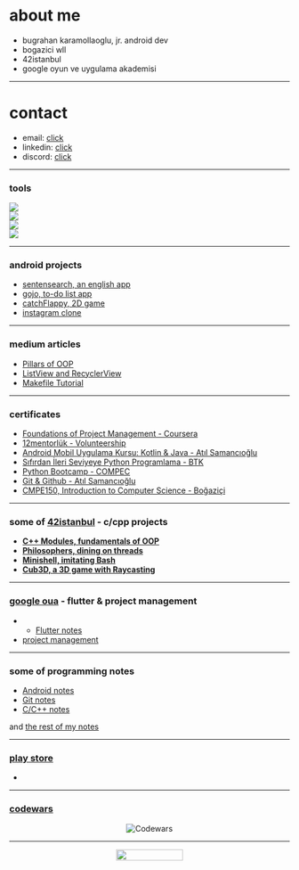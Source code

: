 # about me

* bugrahan karamollaoglu, jr. android dev
* bogazici wll
* 42istanbul
* google oyun ve uygulama akademisi

---

# contact

* email: [click](bugrahankaramollaoglu@gmail.com)
* linkedin: [click](https://www.linkedin.com/in/bugrahankaramollaoglu)
* discord: [click](https://img.shields.io/badge/discord-Reach-blue?)




---

### tools

<img src="https://skillicons.dev/icons?i=c,cpp,python,dart,java,kotlin" /> <br>
<img src="https://skillicons.dev/icons?i=linux,vscode,androidstudio" /> <br>
<img src="https://skillicons.dev/icons?i=flutter" /> <br>
<img src="https://skillicons.dev/icons?i=git,github,firebase" /> <br>

---

### android projects

* [sentensearch, an english app](https://github.com/bugrahankaramollaoglu/SentenSearch)
* [gojo, to-do list app](https://github.com/bugrahankaramollaoglu/gojo)
* [catchFlappy, 2D game](https://github.com/bugrahankaramollaoglu/catch-flappy)
* [instagram clone](https://github.com/bugrahankaramollaoglu/instagram-clone)


---

### medium articles

* [Pillars of OOP](https://medium.com/@bugrakaramollaoglu/pillars-of-oop-ed42fb6d29e8)
* [ListView and RecyclerView](https://medium.com/@bugrakaramollaoglu/listview-and-recyclerview-android-78e4d38b23c6)
* [Makefile Tutorial](https://medium.com/@bugrakaramollaoglu/makefile-tutorial-e95b25078633)

---

### certificates

* [Foundations of Project Management - Coursera](https://github.com/bugrahankaramollaoglu/bugrahankaramollaoglu/blob/main/certificates/1_proje-yonetiminin-temelleri.pdf)
* [12mentorlük - Volunteership](https://github.com/bugrahankaramollaoglu/bugrahankaramollaoglu/blob/main/certificates/12mentorluk.pdf)
* [Android Mobil Uygulama Kursu: Kotlin & Java - Atıl Samancıoğlu](https://github.com/bugrahankaramollaoglu/bugrahankaramollaoglu/blob/main/certificates/android_udemy.pdf)
* [Sıfırdan İleri Seviyeye Python Programlama - BTK](https://github.com/bugrahankaramollaoglu/bugrahankaramollaoglu/blob/main/certificates/btkPython.pdf)
* [Python Bootcamp - COMPEC](https://github.com/bugrahankaramollaoglu/bugrahankaramollaoglu/blob/main/certificates/python%20sertifika.pdf)
* [Git & Github - Atıl Samancıoğlu](https://github.com/bugrahankaramollaoglu/bugrahankaramollaoglu/blob/main/certificates/git%26github.pdf)
* [CMPE150, Introduction to Computer Science - Boğaziçi]()


---


### some of [42istanbul](https://42istanbul.com.tr/) - c/cpp projects

* [**C++ Modules, fundamentals of OOP**](https://github.com/bugrahankaramollaoglu/42/tree/main/42_cpp)
* [**Philosophers, dining on threads**](https://github.com/bugrahankaramollaoglu/42/tree/main/42_philosophers)
* [**Minishell, imitating Bash**](https://github.com/bugrahankaramollaoglu/42/tree/main/42_minishell)
* [**Cub3D, a 3D game with Raycasting**](https://github.com/bugrahankaramollaoglu/42/tree/main/42_cub3D)

---

### [google oua](https://oyunveuygulamaakademisi.com/) - flutter & project management
* * [Flutter notes](https://bugrahankaramollaoglu.notion.site/flutter-98c3bdd6e33745d889c35411a73144c3?pvs=4)
* [project management](https://bugrahankaramollaoglu.notion.site/proje-y-netimi-842b1b50194d487d8ad224fd7fede8f2?pvs=4)


---


### some of programming notes

* [Android notes](https://bugrahankaramollaoglu.notion.site/android-notlar-398e83fced944c5692108921adc65630?pvs=4)
* [Git notes](https://bugrahankaramollaoglu.notion.site/git-notlar-d0c36f9e594f4390a9999b39d75958e4?pvs=4)
* [C/C++ notes](https://bugrahankaramollaoglu.notion.site/random-c-c-notes-9e3890b180bb40ccb900c7fd72a43e3a?pvs=4)

and [the rest of my notes](https://github.com/bugrahankaramollaoglu/my-programming-notes)



---


### [play store](www.google.com)

* 


---
### [codewars](https://www.codewars.com/users/bugrahankaramollaoglu)

<center>
  <img src="https://github.r2v.ch/codewars?user=bugrahankaramollaoglu" alt="Codewars">
</center>

---

<center>
	  <img width="120" height="20" src="https://komarev.com/ghpvc/?username=bugrahankaramollaoglu&color=green">
</center>

